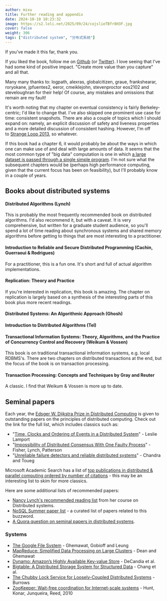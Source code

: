 ```yaml
---
author: mixu
title: Further reading and appendix
date: 2024-10-10 10:23:32
image: https://s2.loli.net/2025/09/24/cojslieTBfr8H3F.jpg
cover: false
weight: 306
tags: ["distributed system", "分布式系统"]
---
```


If you've made it this far, thank you.

If you liked the book, follow me on [Github](https://github.com/mixu/) (or [Twitter](https://twitter.com/mikitotakada)). I love seeing that I've had some kind of positive impact. "Create more value than you capture" and all that.

Many many thanks to: logpath, alexras, globalcitizen, graue, frankshearar, roryokane, jpfuentes2, eeror, cmeiklejohn, stevenproctor eos2102 and steveloughran for their help! Of course, any mistakes and omissions that remain are my fault!

It's worth noting that my chapter on eventual consistency is fairly Berkeley-centric; I'd like to change that. I've also skipped one prominent use case for time: consistent snapshots. There are also a couple of topics which I should expand on: namely, an explicit discussion of safety and liveness properties and a more detailed discussion of consistent hashing. However, I'm off to [Strange Loop 2013](https://thestrangeloop.com/), so whatever.

If this book had a chapter 6, it would probably be about the ways in which one can make use of and deal with large amounts of data. It seems that the most common type of "big data" computation is one in which [a large dataset is passed through a single simple program](https://en.wikipedia.org/wiki/SPMD). I'm not sure what the subsequent chapters would be (perhaps high performance computing, given that the current focus has been on feasibility), but I'll probably know in a couple of years.

## Books about distributed systems

#### Distributed Algorithms (Lynch)

This is probably the most frequently recommended book on distributed algorithms. I'd also recommend it, but with a caveat. It is very comprehensive, but written for a graduate student audience, so you'll spend a lot of time reading about synchronous systems and shared memory algorithms before getting to things that are most interesting to a practitioner.

#### Introduction to Reliable and Secure Distributed Programming (Cachin, Guerraoui & Rodrigues)

For a practitioner, this is a fun one. It's short and full of actual algorithm implementations.

#### Replication: Theory and Practice

If you're interested in replication, this book is amazing. The chapter on replication is largely based on a synthesis of the interesting parts of this book plus more recent readings.

#### Distributed Systems: An Algorithmic Approach (Ghosh)

#### Introduction to Distributed Algorithms (Tel)

#### Transactional Information Systems: Theory, Algorithms, and the Practice of Concurrency Control and Recovery (Weikum & Vossen)

This book is on traditional transactional information systems, e.g. local RDBMS's. There are two chapters on distributed transactions at the end, but the focus of the book is on transaction processing.

#### Transaction Processing: Concepts and Techniques by Gray and Reuter

A classic. I find that Weikum & Vossen is more up to date.

## Seminal papers

Each year, the [Edsger W. Dijkstra Prize in Distributed Computing](https://en.wikipedia.org/wiki/Dijkstra_Prize) is given to outstanding papers on the principles of distributed computing. Check out the link for the full list, which includes classics such as:

- "[Time, Clocks and Ordering of Events in a Distributed System](http://research.microsoft.com/users/lamport/pubs/time-clocks.pdf)" - Leslie Lamport
- "[Impossibility of Distributed Consensus With One Faulty Process](http://theory.lcs.mit.edu/tds/papers/Lynch/jacm85.pdf)" - Fisher, Lynch, Patterson
- "[Unreliable failure detectors and reliable distributed systems](https://scholar.google.com/scholar?q=Unreliable+Failure+Detectors+for+Reliable+Distributed+Systems)" - Chandra and Toueg

Microsoft Academic Search has a list of [top publications in distributed & parallel computing ordered by number of citations](http://libra.msra.cn/RankList?entitytype=1&topDomainID=2&subDomainID=16&last=0&start=1&end=100) - this may be an interesting list to skim for more classics.

Here are some additional lists of recommended papers:

- [Nancy Lynch's recommended reading list](http://courses.csail.mit.edu/6.852/08/handouts/handout3.pdf) from her course on Distributed systems.
- [NoSQL Summer paper list](http://nosqlsummer.org/papers) - a curated list of papers related to this buzzword.
- [A Quora question on seminal papers in distributed systems](https://www.quora.com/What-are-the-seminal-papers-in-distributed-systems-Why).

### Systems

- [The Google File System](https://research.google.com/archive/gfs.html) - Ghemawat, Gobioff and Leung
- [MapReduce: Simplified Data Processing on Large Clusters](https://research.google.com/archive/mapreduce.html) - Dean and Ghemawat
- [Dynamo: Amazon’s Highly Available Key-value Store](https://scholar.google.com/scholar?q=Dynamo%3A+Amazon%27s+Highly+Available+Key-value+Store) - DeCandia et al.
- [Bigtable: A Distributed Storage System for Structured Data](https://research.google.com/archive/bigtable.html) - Chang et al.
- [The Chubby Lock Service for Loosely-Coupled Distributed Systems](https://research.google.com/archive/chubby.html) - Burrows
- [ZooKeeper: Wait-free coordination for Internet-scale systems](http://labs.yahoo.com/publication/zookeeper-wait-free-coordination-for-internet-scale-systems/) - Hunt, Konar, Junqueira, Reed, 2010